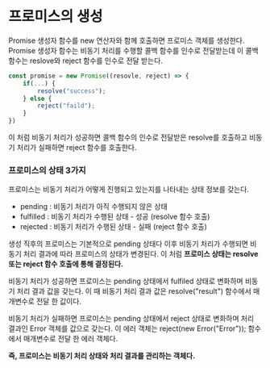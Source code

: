 # 프로미스의 생성

Promise 생성자 함수를 new 연산자와 함께 호출하면 프로미스 객체를 생성한다. Promise 생성자 함수는 비동기 처리를 수행할 콜백 함수를 인수로 전달받는데 이 콜백 함수는 reslove와 reject 함수를 인수로 전달 받는다.

```javascript
const promise = new Promise((resovle, reject) => {
    if(...) {
        resolve("success");
    } else {
        reject("faild");
    }
})
```

이 처럼 비동기 처리가 성공하면 콜백 함수의 인수로 전달받은 resolve를 호출하고 비동기 처리가 실패하면 reject 함수를 호출한다.

### 프로미스의 상태 3가지

프로미스는 비동기 처리가 어떻게 진행되고 있는지를 나타내는 상태 정보를 갖는다.

-   pending : 비동기 처리가 아직 수행되지 않은 상태
-   fulfilled : 비동기 처리가 수행된 상태 - 성공 (resolve 함수 호출)
-   rejected : 비동기 처리가 수행된 상태 - 실패 (reject 함수 호출)
    <br>

생성 직후의 프로미스는 기본적으로 pending 상태다 이후 비동기 처리가 수행되면 비동기 처리 결과에 따라 프로미스의 상태가 변경된다. 이 처럼 **프로미스 상태는 resolve 또는 reject 함수 호출에 통해 결정된다.**

비동기 처리가 성공하면 프로미스는 pending 상태에서 fulfiled 상태로 변화하며 비동기 처리 결과 값을 갖는다. 이 때 비동기 처리 결과 값은 resolve("result") 함수에서 매개변수로 전달 한 값이다.

비동기 처리가 실패하면 프로미스는 pending 상태에서 reject 상태로 변화하며 처리 결과인 Error 객체를 값으로 갖는다. 이 에러 객체는 reject(new Error("Error")); 함수에서 매개변수로 전달 한 에러 객체다.

**즉, 프로미스는 비동기 처리 상태와 처리 결과를 관리하는 객체다.**
